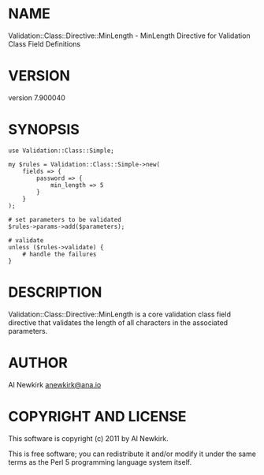 # NAME

Validation::Class::Directive::MinLength - MinLength Directive for Validation Class Field Definitions

# VERSION

version 7.900040

# SYNOPSIS

    use Validation::Class::Simple;

    my $rules = Validation::Class::Simple->new(
        fields => {
            password => {
                min_length => 5
            }
        }
    );

    # set parameters to be validated
    $rules->params->add($parameters);

    # validate
    unless ($rules->validate) {
        # handle the failures
    }

# DESCRIPTION

Validation::Class::Directive::MinLength is a core validation class field
directive that validates the length of all characters in the associated
parameters.

# AUTHOR

Al Newkirk <anewkirk@ana.io>

# COPYRIGHT AND LICENSE

This software is copyright (c) 2011 by Al Newkirk.

This is free software; you can redistribute it and/or modify it under
the same terms as the Perl 5 programming language system itself.
